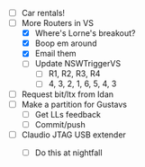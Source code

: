 - [ ] Car rentals!
- [ ] More Routers in VS
  - [x] Where's Lorne's breakout?
  - [x] Boop em around
  - [x] Email them
  - [ ] Update NSWTriggerVS
    - [ ] R1, R2, R3, R4
    - [ ] 4, 3, 2, 1, 6, 5, 4, 3
- [ ] Request bit/ltx from Idan
- [ ] Make a partition for Gustavs
  - [ ] Get LLs feedback
  - [ ] Commit/push
- [ ] Claudio JTAG USB extender
  - [ ] Do this at nightfall
  
